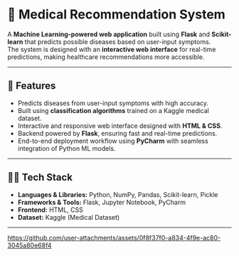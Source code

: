 # 🏥 Medical Recommendation System

A **Machine Learning-powered web application** built using **Flask** and **Scikit-learn** that predicts possible diseases based on user-input symptoms.  
The system is designed with an **interactive web interface** for real-time predictions, making healthcare recommendations more accessible.

---

## 🚀 Features
- Predicts diseases from user-input symptoms with high accuracy.
- Built using **classification algorithms** trained on a Kaggle medical dataset.
- Interactive and responsive web interface designed with **HTML & CSS**.
- Backend powered by **Flask**, ensuring fast and real-time predictions.
- End-to-end deployment workflow using **PyCharm** with seamless integration of Python ML models.

---

## 🧑‍💻 Tech Stack
- **Languages & Libraries:** Python, NumPy, Pandas, Scikit-learn, Pickle  
- **Frameworks & Tools:** Flask, Jupyter Notebook, PyCharm  
- **Frontend:** HTML, CSS  
- **Dataset:** Kaggle (Medical Dataset)  

---

https://github.com/user-attachments/assets/0f8f37f0-a834-4f9e-ac80-3045a80e68f4

